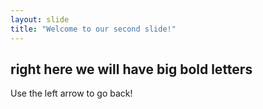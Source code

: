```yaml
---
layout: slide
title: "Welcome to our second slide!"
---
```

## right here we will have big bold letters
Use the left arrow to go back!
